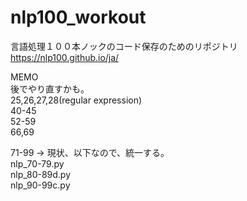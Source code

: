 # nlp100_workout
  
言語処理１００本ノックのコード保存のためのリポジトリ  
https://nlp100.github.io/ja/  
  
MEMO  
後でやり直すかも。  
25,26,27,28(regular expression)  
40-45  
52-59  
66,69  
  
71-99 -> 現状、以下なので、統一する。  
nlp_70-79.py  
nlp_80-89d.py  
nlp_90-99c.py  
  
  
